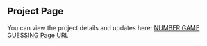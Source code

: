 ## Project Page
You can view the project details and updates here: [NUMBER GAME GUESSING Page URL](https://github.com/sheerin06/ssd.pytorch/pull/1)
